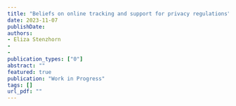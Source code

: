 ```yaml
---
title: "Beliefs on online tracking and support for privacy regulations"
date: 2023-11-07
publishDate: 
authors:
- Eliza Stenzhorn
- 
- 
publication_types: ["0"]
abstract: ""
featured: true
publication: "Work in Progress"
tags: []
url_pdf: ""
---
```

